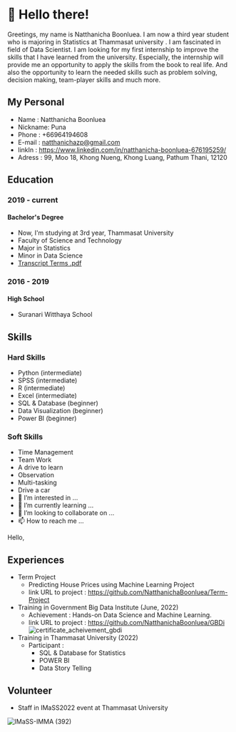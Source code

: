 # 👋 Hello there! 
Greetings, my name is Natthanicha Boonluea. I am now a third year student who is majoring in Statistics at Thammasat university . I am fascinated in field of Data Scientist. I am looking for my first internship to improve the skills that I have learned from the university. Especially, the internship will provide me an opportunity to apply the skills from the book to real life. And also the opportunity to learn the needed skills such as problem solving, decision making, team-player skills and much more.
## My Personal
* Name : Natthanicha Boonluea
* Nickname: Puna
* Phone  : +66964194608
* E-mail : natthanichazp@gmail.com
* linkIn : https://www.linkedin.com/in/natthanicha-boonluea-676195259/
* Adress : 99, Moo 18, Khong Nueng, Khong Luang, Pathum Thani,  12120
## Education
### 2019 - current
#### Bachelor's Degree
- Now, I'm studying at 3rd year, Thammasat University
- Faculty of Science and Technology
 - Major in Statistics
 - Minor in Data Science
 - [Transcript Terms .pdf](https://github.com/NatthanichaBoonluea/Personal/files/10353878/Transcript.4.term.pdf)
 ### 2016 - 2019
 #### High School
- Suranari Witthaya School
## Skills
### Hard Skills
- Python                      (intermediate)
- SPSS                        (intermediate)
- R                           (intermediate)
- Excel                       (intermediate)
- SQL & Database                  (beginner)
- Data Visualization              (beginner)
- Power BI                        (beginner)          
### Soft  Skills
- Time Management
- Team Work
- A drive to learn
- Observation
- Multi-tasking
- Drive a car
- 👀 I’m interested in ...
- 🌱 I’m currently learning ...
- 💞️ I’m looking to collaborate on ...
- 📫 How to reach me ...

<!---
NatthanichaBoonluea/NatthanichaBoonluea is a ✨ special ✨ repository because its `README.md` (this file) appears on your GitHub profile.
You can click the Preview link to take a look at your changes.
--->
Hello, 

## Experiences 
* Term Project
  * Predicting House Prices using Machine Learning Project           
  * link URL to project : https://github.com/NatthanichaBoonluea/Term-Project
* Training in Government Big Data Institute (June, 2022)
  * Achievement :
Hands-on Data Science and Machine Learning.
  * link URL to project : https://github.com/NatthanichaBoonluea/GBDi
![certificate_acheivement_gbdi](https://user-images.githubusercontent.com/117358027/210829222-53c8a0e9-1974-40dc-83f0-8c896e071231.png)  
* Training in Thammasat University (2022)
  * Participant :
    * SQL & Database for Statistics
    * POWER BI
    * Data Story Telling
## Volunteer 
* Staff in IMaSS2022 event at Thammasat University

![IMaSS-IMMA (392)](https://user-images.githubusercontent.com/117358027/210829032-09c8c79d-f795-4d35-835c-7314b64d20f2.JPG)

